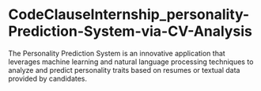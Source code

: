 # CodeClauseInternship_personality-Prediction-System-via-CV-Analysis
The Personality Prediction System is an innovative application that leverages machine learning and natural language processing techniques to analyze and predict personality traits based on resumes or textual data provided by candidates.
